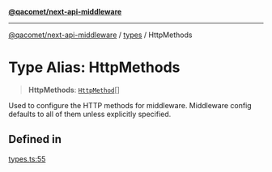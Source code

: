 [**@qacomet/next-api-middleware**](../../README.md)

***

[@qacomet/next-api-middleware](../../modules.md) / [types](../README.md) / HttpMethods

# Type Alias: HttpMethods

> **HttpMethods**: [`HttpMethod`](HttpMethod.md)[]

Used to configure the HTTP methods for middleware. Middleware config
defaults to all of them unless explicitly specified.

## Defined in

[types.ts:55](https://github.com/QAComet/next-api-middleware/blob/0bd481189c878c6c91f5198b87c801bc07163839/src/types.ts#L55)
